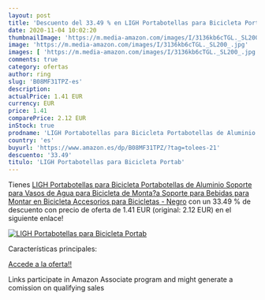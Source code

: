 ```yaml
---
layout: post
title: 'Descuento del 33.49 % en LIGH Portabotellas para Bicicleta Portab'
date: 2020-11-04 10:02:20
thumbnailImage: 'https://m.media-amazon.com/images/I/3136kb6cTGL._SL200_.jpg'
image: 'https://m.media-amazon.com/images/I/3136kb6cTGL._SL200_.jpg'
images: [ 'https://m.media-amazon.com/images/I/3136kb6cTGL._SL200_.jpg' ]
comments: true
category: ofertas
author: ring
slug: 'B08MF31TPZ-es'
description:
actualPrice: 1.41 EUR
currency: EUR
price: 1.41
comparePrice: 2.12 EUR
inStock: true
prodname: 'LIGH Portabotellas para Bicicleta Portabotellas de Aluminio Soporte para Vasos de Agua para Bicicleta de Monta?a Soporte para Bebidas para Montar en Bicicleta Accesorios para Bicicletas - Negro'
country: 'es'
buyurl: 'https://www.amazon.es/dp/B08MF31TPZ/?tag=tolees-21'
descuento: '33.49'
titulo: 'LIGH Portabotellas para Bicicleta Portab'
---
```


Tienes [LIGH Portabotellas para Bicicleta Portabotellas de Aluminio Soporte para Vasos de Agua para Bicicleta de Monta?a Soporte para Bebidas para Montar en Bicicleta Accesorios para Bicicletas - Negro](https://www.amazon.es/dp/B08MF31TPZ/?tag=tolees-21) con un 33.49 % de descuento con precio de oferta de 1.41 EUR (original: 2.12 EUR) en el siguiente enlace!

[![LIGH Portabotellas para Bicicleta Portab](https://m.media-amazon.com/images/I/3136kb6cTGL._SL200_.jpg)](https://www.amazon.es/dp/B08MF31TPZ/?tag=tolees-21)

Características principales:


[Accede a la oferta!!](https://www.amazon.es/dp/B08MF31TPZ/?tag=tolees-21)

Links participate in Amazon Associate program and might generate a comission on qualifying sales


